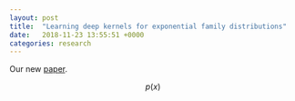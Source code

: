 ```yaml
---
layout: post
title:  "Learning deep kernels for exponential family distributions"
date:   2018-11-23 13:55:51 +0000
categories: research
---
```


Our new [paper](DKEF). 

$$
p(x)
$$

[DKEF]: https://arxiv.org/abs/1811.08357https://arxiv.org/abs/1811.08357
